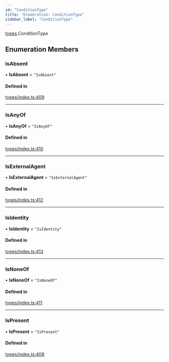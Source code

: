 ```yaml
---
id: "ConditionType"
title: "Enumeration: ConditionType"
sidebar_label: "ConditionType"
---
```


[types](../../../modules/Types/Types.md).ConditionType

## Enumeration Members

### IsAbsent

• **IsAbsent** = ``"IsAbsent"``

#### Defined in

[types/index.ts:409](https://github.com/PolymeshAssociation/polymesh-sdk/blob/15be87e8/src/types/index.ts#L409)

___

### IsAnyOf

• **IsAnyOf** = ``"IsAnyOf"``

#### Defined in

[types/index.ts:410](https://github.com/PolymeshAssociation/polymesh-sdk/blob/15be87e8/src/types/index.ts#L410)

___

### IsExternalAgent

• **IsExternalAgent** = ``"IsExternalAgent"``

#### Defined in

[types/index.ts:412](https://github.com/PolymeshAssociation/polymesh-sdk/blob/15be87e8/src/types/index.ts#L412)

___

### IsIdentity

• **IsIdentity** = ``"IsIdentity"``

#### Defined in

[types/index.ts:413](https://github.com/PolymeshAssociation/polymesh-sdk/blob/15be87e8/src/types/index.ts#L413)

___

### IsNoneOf

• **IsNoneOf** = ``"IsNoneOf"``

#### Defined in

[types/index.ts:411](https://github.com/PolymeshAssociation/polymesh-sdk/blob/15be87e8/src/types/index.ts#L411)

___

### IsPresent

• **IsPresent** = ``"IsPresent"``

#### Defined in

[types/index.ts:408](https://github.com/PolymeshAssociation/polymesh-sdk/blob/15be87e8/src/types/index.ts#L408)
